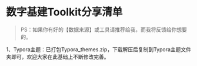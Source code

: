 # 数字基建Toolkit分享清单
>PS：如果你有好的【数据来源】或工具请推荐给我，而我将反馈给你想要的。

1、Typora主题：已打包Typora_themes.zip，下载解压后复制到Typora主题文件夹即可，欢迎大家在此基础上不断修改完善。

